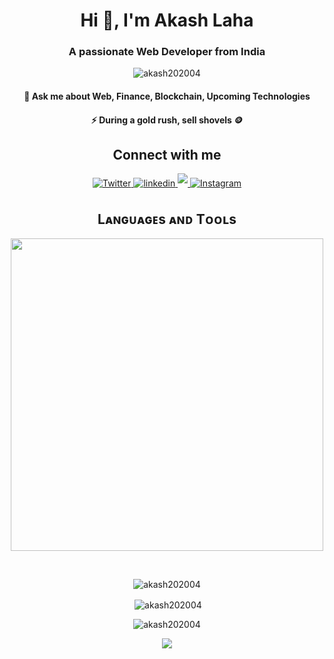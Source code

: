 <h1 align="center">Hi 👋, I'm Akash Laha</h1>
<h3 align="center">A passionate Web Developer from India</h3>

<p align="center"> <img src="https://komarev.com/ghpvc/?username=akash202004&label=Profile%20views&color=0e75b6&style=flat" alt="akash202004" /> </p>
<h4 align="center">🦄 Ask me about Web, Finance, Blockchain, Upcoming Technologies</h4>

<h4 align="center">⚡ During a gold rush, sell shovels  🪙</h4>

<!-- Soicals -->
<h2 align="center">Connect with me</h2>
<div align="center">
<a href="https://twitter.com/Akash_202004" target="_blank">
<img src="https://img.shields.io/badge/Twitter-1DA1F2?style=for-the-badge&logo=twitter&logoColor=white" alt="Twitter" style="margin-bottom: 5px;"  />
</a>

<a href="https://www.linkedin.com/in/akash-laha-799427244/" target="_blank">
<img src="https://img.shields.io/badge/linkedin-%231E77B5.svg?&style=for-the-badge&logo=linkedin&logoColor=white" alt="linkedin" style="margin-bottom: 5px;" />
</a>
  
<a href="mailto:akashlaha48@gmail.com" target="_blank">
<img src="https://img.shields.io/badge/Gmail-D14836?style=for-the-badge&logo=gmail&logoColor=white" mail style="margin-bottom: 5px;" />
</a>
<a href="https://www.instagram.com/_akash_._laha_/" target="_blank">
<img src="https://img.shields.io/badge/Instagram-E4405F?style=for-the-badge&logo=instagram&logoColor=white" alt="Instagram" style="margin-bottom: 5px;" />
</a>


<!--Languages and Tools Section-->       
<h2 align="center">Lᴀɴɢᴜᴀɢᴇs ᴀɴᴅ Tᴏᴏʟs</h2> 
<p align="center">
<img width="500px"  src="https://skillicons.dev/icons?i=js,react,redux,tailwind,nodejs,express,mongo,html,css,git,idea,notion,postgres,redis,rust,vercel,vite,vscode,postman,webstorm,java,c,appwrite,discord,firebase,materialui,nextjs,npm,sass,ts&perline=10"  />
</p>
<br />


<p><img align="center" src="https://github-readme-stats.vercel.app/api/top-langs?username=akash202004&show_icons=true&locale=en&layout=compact&theme=nightowl" alt="akash202004" /></p>

<p>&nbsp;<img align="center" src="https://github-readme-stats.vercel.app/api?username=akash202004&show_icons=true&locale=en&theme=nightowl" alt="akash202004" /></p>

<p><img align="center" src="https://github-readme-streak-stats.herokuapp.com/?user=akash202004&theme=nightowl" alt="akash202004" /></p>

<!--Footer--> 
<p align="center">
  <img src="https://capsule-render.vercel.app/api?type=waving&color=gradient&height=65&section=footer"/>
</p>

